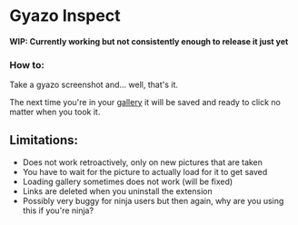 # Gyazo Inspect

#### WIP: Currently working but not consistently enough to release it just yet

### How to:

Take a gyazo screenshot and... well, that's it.

The next time you're in your [gallery](https://gyazo.com/captures) it will be saved and ready to click no matter when you took it.

## Limitations:

* Does not work retroactively, only on new pictures that are taken
* You have to wait for the picture to actually load for it to get saved 
* Loading gallery sometimes does not work (will be fixed)
* Links are deleted when you uninstall the extension
* Possibly very buggy for ninja users but then again, why are you using this if you're ninja?

